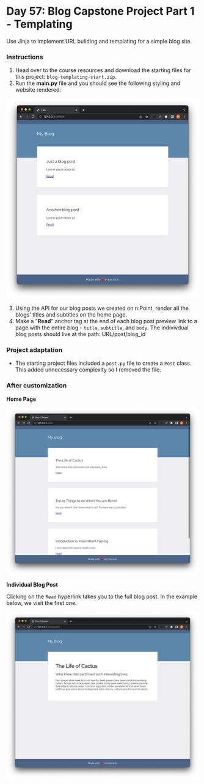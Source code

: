# Day 57: Blog Capstone Project Part 1 - Templating

Use Jinja to implement URL building and templating for a simple blog site.  

### Instructions

1. Head over to the course resources and download the starting files for this project: `blog-templating-start.zip`.
2. Run the **main.py** file and you should see the following styling and website rendered:

<img src="before.png" alt="local webpage before customization" width=600>

3. Using the API for our blog posts we created on n:Point, render all the blogs' titles and subtitles on the home page.
4. Make a "**Read**" anchor tag at the end of each blog post preview link to a page with the entire blog - `title`, `subtitle`, and `body`. The indivivdual blog posts should live at the path: URL/post/blog_id

### Project adaptation

- The starting project files included a `post.py` file to create a `Post` class. This added unnecessary complexity so I removed the file.

### After customization

**Home Page**

<img src="after.png" alt="local webpage after customization" width=600>

**Individual Blog Post**

Clicking on the `Read` hyperlink takes you to the full blog post. In the example below, we visit the first one.

<img src="blog_post_1.png" alt="blog page showing full first blog post" width=600>




